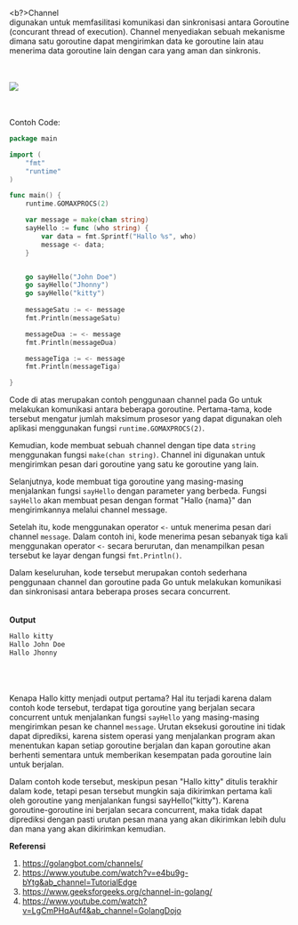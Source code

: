 <b?>Channel</b><br>
digunakan untuk memfasilitasi komunikasi dan sinkronisasi antara Goroutine (concurant thread of execution). Channel menyediakan sebuah mekanisme dimana satu goroutine dapat mengirimkan data ke goroutine lain atau menerima data goroutine lain dengan cara yang aman dan sinkronis.
<br><br><br>

<image src="./Untitled-Diagram46.jpg" />
<br><br><br>

Contoh Code:

```go
package main

import (
	"fmt"
	"runtime"
)

func main() {
	runtime.GOMAXPROCS(2)

	var message = make(chan string)
	sayHello := func (who string) {
		var data = fmt.Sprintf("Hallo %s", who)
		message <- data;
	}


	go sayHello("John Doe")
	go sayHello("Jhonny")
	go sayHello("kitty")
	
	messageSatu := <- message
	fmt.Println(messageSatu)

	messageDua := <- message
	fmt.Println(messageDua)

	messageTiga := <- message
	fmt.Println(messageTiga)

}
```

Code di atas merupakan contoh penggunaan channel pada Go untuk melakukan komunikasi antara beberapa goroutine. Pertama-tama, kode tersebut mengatur jumlah maksimum prosesor yang dapat digunakan oleh aplikasi menggunakan fungsi `runtime.GOMAXPROCS(2)`.

Kemudian, kode membuat sebuah channel dengan tipe data `string` menggunakan fungsi `make(chan string)`. Channel ini digunakan untuk mengirimkan pesan dari goroutine yang satu ke goroutine yang lain.

Selanjutnya, kode membuat tiga goroutine yang masing-masing menjalankan fungsi `sayHello` dengan parameter yang berbeda. Fungsi `sayHello` akan membuat pesan dengan format "Hallo {nama}" dan mengirimkannya melalui channel message.

Setelah itu, kode menggunakan operator `<-` untuk menerima pesan dari channel `message`. Dalam contoh ini, kode menerima pesan sebanyak tiga kali menggunakan operator `<-` secara berurutan, dan menampilkan pesan tersebut ke layar dengan fungsi `fmt.Println()`.

Dalam keseluruhan, kode tersebut merupakan contoh sederhana penggunaan channel dan goroutine pada Go untuk melakukan komunikasi dan sinkronisasi antara beberapa proses secara concurrent.
<br><br><br>
<b>Output</b><br>
```go
Hallo kitty
Hallo John Doe
Hallo Jhonny
```
<br><br><br>
Kenapa Hallo kitty menjadi output pertama? Hal itu terjadi karena dalam contoh kode tersebut, terdapat tiga goroutine yang berjalan secara concurrent untuk menjalankan fungsi `sayHello` yang masing-masing mengirimkan pesan ke channel `message`. Urutan eksekusi goroutine ini tidak dapat diprediksi, karena sistem operasi yang menjalankan program akan menentukan kapan setiap goroutine berjalan dan kapan goroutine akan berhenti sementara untuk memberikan kesempatan pada goroutine lain untuk berjalan.

Dalam contoh kode tersebut, meskipun pesan "Hallo kitty" ditulis terakhir dalam kode, tetapi pesan tersebut mungkin saja dikirimkan pertama kali oleh goroutine yang menjalankan fungsi sayHello("kitty"). Karena goroutine-goroutine ini berjalan secara concurrent, maka tidak dapat diprediksi dengan pasti urutan pesan mana yang akan dikirimkan lebih dulu dan mana yang akan dikirimkan kemudian.


<b>Referensi</b><br>
1. https://golangbot.com/channels/
2. https://www.youtube.com/watch?v=e4bu9g-bYtg&ab_channel=TutorialEdge
3. https://www.geeksforgeeks.org/channel-in-golang/
4. https://www.youtube.com/watch?v=LgCmPHqAuf4&ab_channel=GolangDojo
